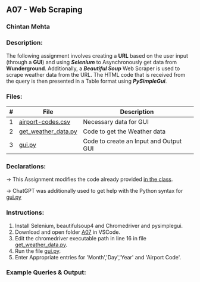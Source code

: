 ## A07 - Web Scraping
### Chintan Mehta

### Description:
The following assignment involves creating a **URL** based on the user input (through a **GUI**) and using **_Selenium_** to Asynchronously get data from **Wunderground**. Additionally, a **_Beautiful Soup_** Web Scraper is used to scrape weather data from the URL. The HTML code that is received from the query is then presented in a Table format using **_PySimpleGui_**.


### Files:

|   #   | File     | Description                                      |
| :---: | -------- | ------------------------------------------------ |
|   1   | [airport-codes.csv](https://github.com/chill-chin/4883-Software-Tools/blob/main/Assignments/A07/airport-codes.csv) | Necessary data for GUI |
|   2   | [get_weather_data.py](https://github.com/chill-chin/4883-Software-Tools/blob/main/Assignments/A07/get_weather_data.py) | Code to get the Weather data  |
|   3   | [gui.py](https://github.com/chill-chin/4883-Software-Tools/blob/main/Assignments/A07/gui.py) | Code to create an Input and Output GUI |

### Declarations:
-> This Assignment modifies the code already provided [in the class](https://github.com/rugbyprof/4883-Software-Tools/tree/master/Assignments/A07).

-> ChatGPT was additionally used to get help with the Python syntax for [gui.py]()

### Instructions:
1. Install Selenium, beautifulsoup4 and Chromedriver and pysimplegui.
2. Download and open folder [A07]() in VSCode.
4. Edit the chromedriver executable path in line 16 in file [get_weather_data.py]().
5. Run the file [gui.py]().
6. Enter Appropriate entries for 'Month','Day','Year' and 'Airport Code'.

### Example Queries & Output:

